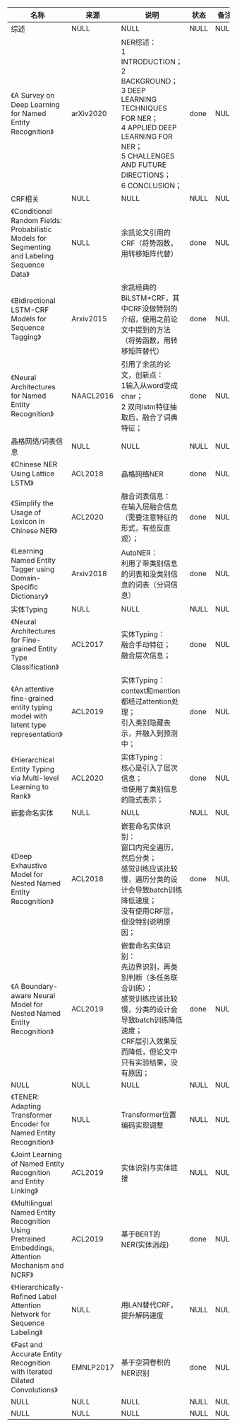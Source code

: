 |名称  |  来源   | 说明  |状态   | 备注  |
|  ----  | ----  |----  | ----  |----  |
| 综述  | NULL |NULL |NULL |NULL |
| 《A Survey on Deep Learning for Named Entity Recognition》| arXiv2020|NER综述：<br/>1 INTRODUCTION；<br/>2 BACKGROUND；<br/>3 DEEP LEARNING TECHNIQUES FOR NER；<br/>4 APPLIED DEEP LEARNING FOR NER；<br/>5 CHALLENGES AND FUTURE DIRECTIONS；<br/>6 CONCLUSION；|done|NULL |
| CRF相关  | NULL |NULL |NULL |NULL |
| 《Conditional Random Fields: Probabilistic Models for Segmenting and Labeling Sequence Data》  | NULL |余凯论文引用的CRF（将势函数，用转移矩阵代替） |done |NULL |
| 《Bidirectional LSTM-CRF Models for Sequence Tagging》  | Arxiv2015 |余凯经典的BiLSTM+CRF，其中CRF没做特别的介绍，使用之前论文中提到的方法（将势函数，用转移矩阵替代） |done |NULL |
| 《Neural Architectures for Named Entity Recognition》  | NAACL2016 |引用了余凯的论文，创新点：<br/>1输入从word变成char；<br/>2 双向lstm特征抽取后，融合了词典特征； |done |NULL |
| 晶格网络/词表信息  | NULL |NULL |NULL |NULL |
| 《Chinese NER Using Lattice LSTM》  | ACL2018 |晶格网络NER |done |NULL |
| 《Simplify the Usage of Lexicon in Chinese NER》  | ACL2020 |融合词表信息：<br/>在输入层融合信息（需要注意特征的形式，有些反直观）； |done |NULL |
| 《Learning Named Entity Tagger using Domain-Specific Dictionary》  | Arxiv2018 |AutoNER：<br/>利用了带类别信息的词表和没类别信息的词表（分词信息） |done |NULL |
| 实体Typing  | NULL |NULL |NULL |NULL |
| 《Neural Architectures for Fine-grained Entity Type Classification》  | ACL2017 |实体Typing：<br/>融合手动特征；<br/>融合层次信息； |done |NULL |
| 《An attentive fine-grained entity typing model with latent type representation》  | ACL2019 |实体Typing：<br/>context和mention都经过attention处理；<br/>引入类别隐藏表示，并融入到预测中； |done |NULL |
| 《Hierarchical Entity Typing via Multi-level Learning to Rank》  | ACL2020 |实体Typing：<br/>核心是引入了层次信息；<br/>也使用了类别信息的隐式表示； |done |NULL |
| 嵌套命名实体  | NULL |NULL |NULL |NULL |
| 《Deep Exhaustive Model for Nested Named Entity Recognition》  | ACL2018 |嵌套命名实体识别：<br/>窗口内完全遍历，然后分类；<br/>感觉训练应该比较慢，遍历分类的设计会导致batch训练降低速度；<br/>没有使用CRF层，但没特别说明原因； |done |NULL |
| 《A Boundary-aware Neural Model for Nested Named Entity Recognition》  | ACL2019 |嵌套命名实体识别：<br/>先边界识别，再类别判断（多任务联合训练）；<br/>感觉训练应该比较慢，分类的设计会导致batch训练降低速度；<br/>CRF层引入效果反而降低，但论文中只有实验结果，没有原因； |done |NULL |
| NULL  | NULL |NULL |NULL |NULL |
| 《TENER: Adapting Transformer Encoder for Named Entity Recognition》  | NULL |Transformer位置编码实现调整 |NULL |NULL |
| 《Joint Learning of Named Entity Recognition and Entity Linking》  | ACL2019 |实体识别与实体链接 |NULL |NULL |
| 《Multilingual Named Entity Recognition Using Pretrained Embeddings, Attention Mechanism and NCRF》  | ACL2019 |基于BERT的NER(实体消歧) |done |NULL |
| 《Hierarchically-Refined Label Attention Network for Sequence Labeling》  | NULL |用LAN替代CRF，提升解码速度 |NULL |NULL |
| 《Fast and Accurate Entity Recognition with Iterated Dilated Convolutions》| EMNLP2017|基于空洞卷积的NER识别|done|NULL|
| NULL  | NULL |NULL |NULL |NULL |
| NULL  | NULL |NULL |NULL |NULL |
